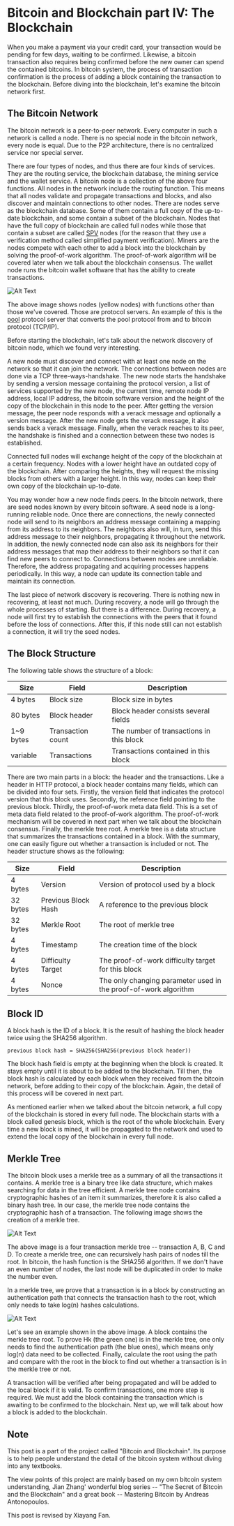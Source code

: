 # Bitcoin and Blockchain part IV: The Blockchain
When you make a payment via your credit card, your transaction would be pending for few days, waiting to be confirmed. Likewise, a bitcoin transaction also requires being confirmed before the new owner can spend the contained bitcoins. In bitcoin system, the process of transaction confirmation is the process of adding a block containing the transaction to the blockchain. Before diving into the blockchain, let's examine the bitcoin network first.

## The Bitcoin Network
The bitcoin network is a peer-to-peer network. Every computer in such a network is called a node. There is no special node in the bitcoin network, every node is equal. Due to the P2P architecture, there is no centralized service nor special server. 

There are four types of nodes, and thus there are four kinds of services. They are the routing service, the blockchain database, the mining service and the wallet service. A bitcoin node is a collection of the above four functions. All nodes in the network include the routing function. This means that all nodes validate and propagate transactions and blocks, and also discover and maintain connections to other nodes. There are nodes serve as the blockchain database. Some of them contain a full copy of the up-to-date blockchain, and some contain a subset of the blockchain. Nodes that have the full copy of blockchain are called full nodes while those that contain a subset are called [SPV](https://bitcoin.org/en/glossary/simplified-payment-verification) nodes (for the reason that they use a verification method called simplified payment verification). Miners are the nodes compete with each other to add a block into the blockchain by solving the proof-of-work algorithm. The proof-of-work algorithm will be covered later when we talk about the blockchain consensus. The wallet node runs the bitcoin wallet software that has the ability to create transactions. 


![Alt Text](/images/bitcoin-network.png)

The above image shows nodes (yellow nodes) with functions other than those we've covered. Those are protocol servers. An example of this is the [pool](https://en.wikipedia.org/wiki/Mining_pool) protocol server that converts the pool protocol from and to bitcoin protocol (TCP/IP). 

Before starting the blockchain, let's talk about the network discovery of bitcoin node, which we found very interesting. 

A new node must discover and connect with at least one node on the network so that it can join the network. The connections between nodes are done via a TCP three-ways-handshake. The new node starts the handshake by sending a version message containing the protocol version, a list of services supported by the new node, the current time, remote node IP address, local IP address, the bitcoin software version and the height of the copy of the blockchain in this node to the peer. After getting the version message, the peer node responds with a verack message and optionally a version message. After the new node gets the verack message, it also sends back a verack message. Finally, when the verack reaches to its peer, the handshake is finished and a connection between these two nodes is established. 

Connected full nodes will exchange height of the copy of the blockchain at a certain frequency. Nodes with a lower height have an outdated copy of the blockchain. After comparing the heights, they will request the missing blocks from others with a larger height. In this way, nodes can keep their own copy of the blockchain up-to-date.

You may wonder how a new node finds peers. In the bitcoin network, there are seed nodes known by every bitcoin software. A seed node is a long-running reliable node. Once there are connections, the newly connected node will send to its neighbors an address message containing a mapping from its address to its neighbors. The neighbors also will, in turn, send this address message to their neighbors, propagating it throughout the network. In addition, the newly connected node can also ask its neighbors for their address messages that map their address to their neighbors so that it can find new peers to connect to. Connections between nodes are unreliable. Therefore, the address propagating and acquiring processes happens periodically. In this way, a node can update its connection table and maintain its connection.

The last piece of network discovery is recovering. There is nothing new in recovering, at least not much. During recovery, a node will go through the whole processes of starting. But there is a difference. During recovery, a node will first try to establish the connections with the peers that it found before the loss of connections. After this, if this node still can not establish a connection, it will try the seed nodes. 

## The Block Structure
The following table shows the structure of a block:

Size | Field | Description
---- | ----- | -----------
4 bytes | Block size | Block size in bytes
80 bytes | Block header | Block header consists several fields
1~9 bytes | Transaction count | The number of transactions in this block
variable | Transactions | Transactions contained in this block

There are two main parts in a block: the header and the transactions. Like a header in HTTP protocol, a block header contains many fields, which can be divided into four sets. Firstly, the version field that indicates the protocol version that this block uses. Secondly, the reference field pointing to the previous block. Thirdly, the proof-of-work meta data field. This is a set of meta data field related to the proof-of-work algorithm. The proof-of-work mechanism will be covered in next part when we talk about the blockchain consensus. Finally, the merkle tree root. A merkle tree is a data structure that summarizes the transactions contained in a block. With the summary, one can easily figure out whether a transaction is included or not. The header structure shows as the following:

Size | Field | Description
---- | ----- | -----------
4 bytes | Version | Version of protocol used by a block
32 bytes | Previous Block Hash | A reference to the previous block
32 bytes | Merkle Root | The root of merkle tree
4 bytes | Timestamp | The creation time of the block
4 bytes | Difficulty Target | The proof-of-work difficulty target for this block
4 bytes | Nonce | The only changing parameter used in the proof-of-work algorithm 

## Block ID

A block hash is the ID of a block. It is the result of hashing the block header twice using the SHA256 algorithm. 

`previous block hash = SHA256(SHA256(previous block header))` 

The block hash field is empty at the beginning when the block is created. It stays empty until it is about to be added to the blockchain. Till then, the block hash is calculated by each block when they received from the bitcoin network, before adding to their copy of the blockchain. Again, the detail of this process will be covered in next part. 

As mentioned earlier when we talked about the bitcoin network, a full copy of the blockchain is stored in every full node. The blockchain starts with a block called genesis block, which is the root of the whole blockchain. Every time a new block is mined, it will be propagated to the network and used to extend the local copy of the blockchain in every full node. 

## Merkle Tree

The bitcoin block uses a merkle tree as a summary of all the transactions it contains. A merkle tree is a binary tree like data structure, which makes searching for data in the tree efficient. A merkle tree node contains cryptographic hashes of an item it summarizes, therefore it is also called a binary hash tree. In our case, the merkle tree node contains the cryptographic hash of a transaction. The following image shows the creation of a merkle tree.

![Alt Text](/images/merkle-tree.png)

The above image is a four transaction merkle tree -- transaction A, B, C and D. To create a merkle tree, one can recursively hash pairs of nodes till the root. In bitcoin, the hash function is the SHA256 algorithm. If we don't have an even number of nodes, the last node will be duplicated in order to make the number even. 

In a merkle tree, we prove that a transaction is in a block by constructing an authentication path that connects the transaction hash to the root, which only needs to take log(n) hashes calculations. 

![Alt Text](/images/merkle-tree-proof.png)

Let's see an example shown in the above image. A block contains the merkle tree root. To prove Hk (the green one) is in the merkle tree, one only needs to find the authentication path (the blue ones), which means only log(n) data need to be collected. Finally, calculate the root using the path and compare with the root in the block to find out whether a transaction is in the merkle tree or not.

A transaction will be verified after being propagated and will be added to the local block if it is valid. To confirm transactions, one more step is required. We must add the block containing the transaction which is awaiting to be confirmed to the blockchain. Next up, we will talk about how a block is added to the blockchain.

## Note

This post is a part of the project called "Bitcoin and Blockchain". Its purpose is to help people understand the detail of the bitcoin system without diving into any textbooks.

The view points of this project are mainly based on my own bitcoin system understanding, Jian Zhang' wonderful blog series -- "The Secret of Bitcoin and the Blockchain" and a great book -- Mastering Bitcoin by Andreas Antonopoulos.

This post is revised by Xiayang Fan.
